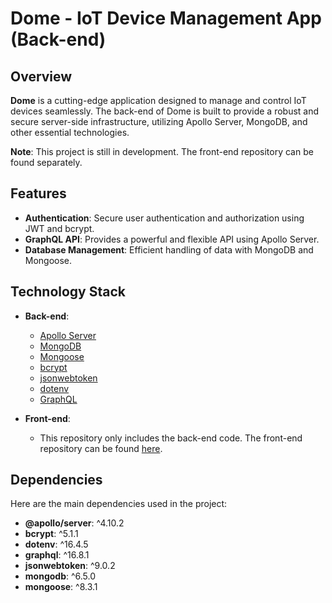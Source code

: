 # Dome - IoT Device Management App (Back-end)

## Overview

**Dome** is a cutting-edge application designed to manage and control IoT devices seamlessly. The back-end of Dome is built to provide a robust and secure server-side infrastructure, utilizing Apollo Server, MongoDB, and other essential technologies.

**Note**: This project is still in development. The front-end repository can be found separately.

## Features

- **Authentication**: Secure user authentication and authorization using JWT and bcrypt.
- **GraphQL API**: Provides a powerful and flexible API using Apollo Server.
- **Database Management**: Efficient handling of data with MongoDB and Mongoose.

## Technology Stack

- **Back-end**: 
  - [Apollo Server](https://www.apollographql.com/docs/apollo-server/)
  - [MongoDB](https://www.mongodb.com/)
  - [Mongoose](https://mongoosejs.com/)
  - [bcrypt](https://www.npmjs.com/package/bcrypt)
  - [jsonwebtoken](https://www.npmjs.com/package/jsonwebtoken)
  - [dotenv](https://www.npmjs.com/package/dotenv)
  - [GraphQL](https://graphql.org/)

- **Front-end**:
  - This repository only includes the back-end code. The front-end repository can be found [here](https://github.com/matiasafur/dome-front).

## Dependencies

Here are the main dependencies used in the project:

- **@apollo/server**: ^4.10.2
- **bcrypt**: ^5.1.1
- **dotenv**: ^16.4.5
- **graphql**: ^16.8.1
- **jsonwebtoken**: ^9.0.2
- **mongodb**: ^6.5.0
- **mongoose**: ^8.3.1
